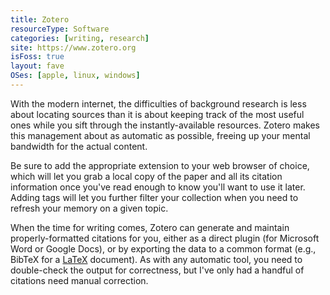 ```yaml
---
title: Zotero
resourceType: Software
categories: [writing, research]
site: https://www.zotero.org
isFoss: true
layout: fave
OSes: [apple, linux, windows]
---
```


With the modern internet, the difficulties of background research is less about locating sources than it is about keeping track of the most useful ones while you sift through the instantly-available resources. Zotero makes this management about as automatic as possible, freeing up your mental bandwidth for the actual content.

Be sure to add the appropriate extension to your web browser of choice, which will let you grab a local copy of the paper and all its citation information once you've read enough to know you'll want to use it later. Adding tags will let you further filter your collection when you need to refresh your memory on a given topic.

When the time for writing comes, Zotero can generate and maintain properly-formatted citations for you, either as a direct plugin (for Microsoft Word or Google Docs), or by exporting the data to a common format (e.g., BibTeX for a [LaTeX](/faves/latex.html) document). As with any automatic tool, you need to double-check the output for correctness, but I've only had a handful of citations need manual correction.